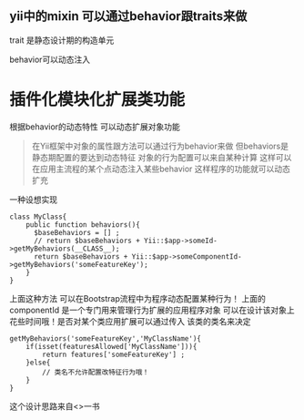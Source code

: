 yii中的mixin 可以通过behavior跟traits来做
-------------

trait 是静态设计期的构造单元

behavior可以动态注入


插件化模块化扩展类功能
====================

根据behavior的动态特性 可以动态扩展对象功能

>   在Yii框架中对象的属性跟方法可以通过行为behavior来做
    但behaviors是静态期配置的要达到动态特征 对象的行为配置可以来自某种计算 
    这样可以在应用主流程的某个点动态注入某些behavior 这样程序的功能就可以动态扩充
    
一种设想实现

    class MyClass{
        public function behaviors(){
          $baseBehaviors = [] ;
          // return $baseBehaviors + Yii::$app->someId->getMyBehaviors(__CLASS__);
          return $baseBehaviors + Yii::$app->someComponentId->getMyBehaviors('someFeatureKey');
        }
    }
    
上面这种方法 可以在Bootstrap流程中为程序动态配置某种行为！
上面的componentId 是一个专门用来管理行为扩展的应用程序对象 可以在设计该对象上花些时间哦！是否对某个类应用扩展可以通过传入
该类的类名来决定     
    
    getMyBehaviors('someFeatureKey','MyClassName'){
        if(isset(featuresAllowed['MyClassName'])){
            return features['someFeatureKey'] ;
        }else{
            // 类名不允许配置改特征行为哦！
        }
    }
   
这个设计思路来自<<Functional programing in javascript>>一书
